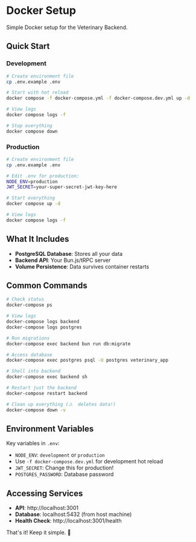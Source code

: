 # Docker Setup

Simple Docker setup for the Veterinary Backend.

## Quick Start

### Development
```bash
# Create environment file
cp .env.example .env

# Start with hot reload
docker compose -f docker-compose.yml -f docker-compose.dev.yml up -d

# View logs
docker compose logs -f

# Stop everything
docker compose down
```

### Production
```bash
# Create environment file
cp .env.example .env

# Edit .env for production:
NODE_ENV=production
JWT_SECRET=your-super-secret-jwt-key-here

# Start everything
docker compose up -d

# View logs
docker compose logs -f
```

## What It Includes

- **PostgreSQL Database**: Stores all your data
- **Backend API**: Your Bun.js/tRPC server
- **Volume Persistence**: Data survives container restarts

## Common Commands

```bash
# Check status
docker-compose ps

# View logs
docker-compose logs backend
docker-compose logs postgres

# Run migrations
docker-compose exec backend bun run db:migrate

# Access database
docker-compose exec postgres psql -U postgres veterinary_app

# Shell into backend
docker-compose exec backend sh

# Restart just the backend
docker-compose restart backend

# Clean up everything (⚠️  deletes data!)
docker-compose down -v
```

## Environment Variables

Key variables in `.env`:

- `NODE_ENV`: `development` or `production`
- Use `-f docker-compose.dev.yml` for development hot reload
- `JWT_SECRET`: Change this for production!
- `POSTGRES_PASSWORD`: Database password

## Accessing Services

- **API**: http://localhost:3001
- **Database**: localhost:5432 (from host machine)
- **Health Check**: http://localhost:3001/health

That's it! Keep it simple. 🐳
